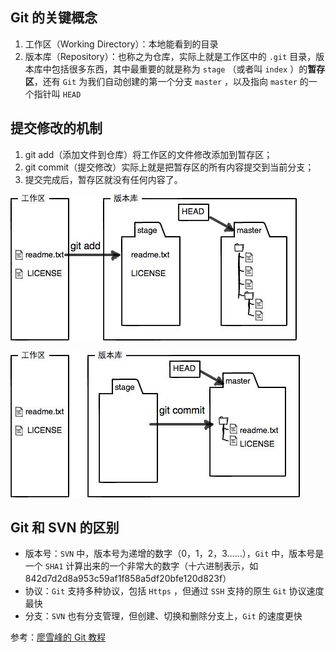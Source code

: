 ## Git 的关键概念

1. 工作区（Working Directory）：本地能看到的目录
2. 版本库（Repository）：也称之为仓库，实际上就是工作区中的 `.git` 目录，版本库中包括很多东西，其中最重要的就是称为 `stage` （或者叫 `index` ）的**暂存区**，还有 `Git` 为我们自动创建的第一个分支 `master` ，以及指向 `master` 的一个指针叫 `HEAD`

## 提交修改的机制

1. git add（添加文件到仓库）将工作区的文件修改添加到暂存区；
2. git commit（提交修改）实际上就是把暂存区的所有内容提交到当前分支；
3. 提交完成后，暂存区就没有任何内容了。

![alt](./images/git_add.jpg)

![alt](./images/git_commit.jpg)

## Git 和 SVN 的区别

+ 版本号：`SVN` 中，版本号为递增的数字（0，1，2，3……），`Git` 中，版本号是一个 `SHA1` 计算出来的一个非常大的数字（十六进制表示，如 842d7d2d8a953c59af1f858a5df20bfe120d823f）
+ 协议：`Git` 支持多种协议，包括 `Https` ，但通过 `SSH` 支持的原生 `Git` 协议速度最快
+ 分支：`SVN` 也有分支管理，但创建、切换和删除分支上，`Git` 的速度更快



参考：[廖雪峰的 Git 教程](https://www.liaoxuefeng.com/wiki/896043488029600)